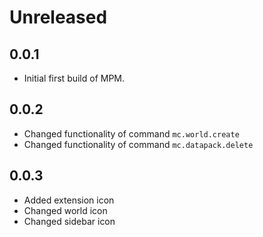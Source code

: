 # Unreleased

## 0.0.1
* Initial first build of MPM.

## 0.0.2
* Changed functionality of command `mc.world.create`
* Changed functionality of command `mc.datapack.delete`

## 0.0.3
* Added extension icon
* Changed world icon
* Changed sidebar icon